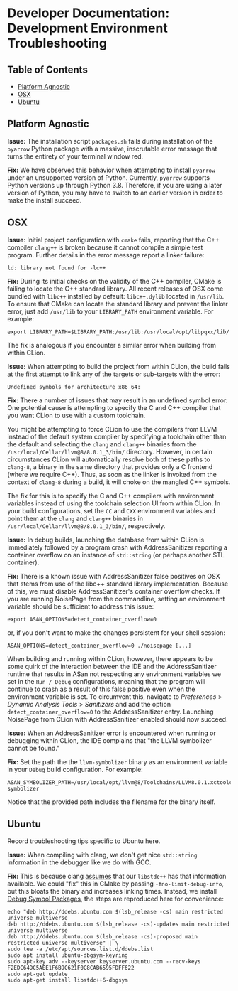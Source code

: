 # Developer Documentation: Development Environment Troubleshooting

## Table of Contents

- [Platform Agnostic](#platform-agnostic)
- [OSX](#osx)
- [Ubuntu](#ubuntu)

## Platform Agnostic

**Issue:** The installation script `packages.sh` fails during installation of the `pyarrow` Python package with a massive, inscrutable error message that turns the entirety of your terminal window red.

**Fix:** We have observed this behavior when attempting to install `pyarrow` under an unsupported version of Python. Currently, `pyarrow` supports Python versions up through Python 3.8. Therefore, if you are using a later version of Python, you may have to switch to an earlier version in order to make the install succeed.

## OSX

**Issue**: Initial project configuration with `cmake` fails, reporting that the C++ compiler `clang++` is broken because it cannot compile a simple test program. Further details in the error message report a linker failure:

```
ld: library not found for -lc++
```

**Fix:** During its initial checks on the validity of the C++ compiler, CMake is failing to locate the C++ standard library. All recent releases of OSX come bundled with `libc++` installed by default: `libc++.dylib` located in `/usr/lib`. To ensure that CMake can locate the standard library and prevent the linker error, just add `/usr/lib` to your `LIBRARY_PATH` environment variable. For example:

```
export LIBRARY_PATH=$LIBRARY_PATH:/usr/lib:/usr/local/opt/libpqxx/lib/
```

The fix is analogous if you encounter a similar error when building from within CLion.

**Issue:** When attempting to build the project from within CLion, the build fails at the first attempt to link any of the targets or sub-targets with the error: 

```
Undefined symbols for architecture x86_64:
```

**Fix:** There a number of issues that may result in an undefined symbol error. One potential cause is attempting to specify the C and C++ compiler that you want CLion to use with a custom toolchain. 

You might be attempting to force CLion to use the compilers from LLVM instead of the default system compiler by specifying a toolchain other than the default and selecting the `clang` and `clang++` binaries from the `/usr/local/Cellar/llvm@8/8.0.1_3/bin/` directory. However, in certain circumstances CLion will automatically resolve both of these paths to `clang-8`, a binary in the same directory that provides only a C frontend (where we require C++). Thus, as soon as the linker is invoked from the context of `clang-8` during a build, it will choke on the mangled C++ symbols.

The fix for this is to specify the C and C++ compilers with environment variables instead of using the toolchain selection UI from within CLion. In your build configurations, set the `CC` and `CXX` environment variables and point them at the `clang` and `clang++` binaries in `/usr/local/Cellar/llvm@8/8.0.1_3/bin/`, respectively.

**Issue:** In debug builds, launching the database from within CLion is immediately followed by a program crash with AddressSanitizer reporting a container overflow on an instance of `std::string` (or perhaps another STL container).

**Fix:** There is a known issue with AddressSanitizer false positives on OSX that stems from use of the libc++ standard library implementation. Because of this, we must disable AddressSanitizer's container overflow checks. If you are running NoisePage from the commandline, setting an environment variable should be sufficient to address this issue:

```
export ASAN_OPTIONS=detect_container_overflow=0
```

or, if you don't want to make the changes persistent for your shell session:

```
ASAN_OPTIONS=detect_container_overflow=0 ./noisepage [...]
```

When building and running within CLion, however, there appears to be some quirk of the interaction between the IDE and the AddressSanitizer runtime that results in ASan not respecting any environment variables we set in the `Run / Debug` configurations, meaning that the program will continue to crash as a result of this false positive even when the environment variable is set. To circumvent this, navigate to _Preferences_ > _Dynamic Analysis Tools_ > _Sanitizers_ and add the option `detect_container_overflow=0` to the AddressSanitizer entry. Launching NoisePage from CLion with AddressSanitizer enabled should now succeed.

**Issue:** When an AddressSanitizer error is encountered when running or debugging within CLion, the IDE complains that "the LLVM symbolizer cannot be found."

**Fix:** Set the path the the `llvm-symbolizer` binary as an environment variable in your `Debug` build configuration. For example:

```
ASAN_SYMBOLIZER_PATH=/usr/local/opt/llvm@8/Toolchains/LLVM8.0.1.xctoolchain/usr/bin/llvm-symbolizer
```

Notice that the provided path includes the filename for the binary itself.

## Ubuntu

Record troubleshooting tips specific to Ubuntu here.

**Issue:** When compiling with clang, we don't get nice `std::string` information in the debugger like we do with GCC.

**Fix:** This is because clang [assumes](https://bugs.llvm.org/show_bug.cgi?id=24202#c1) that our `libstdc++` has that information available. We could "fix" this in CMake by passing `-fno-limit-debug-info`, but this bloats the binary and increases linking times. Instead, we install [Debug Symbol Packages](https://wiki.ubuntu.com/Debug%20Symbol%20Packages), the steps are reproduced here for convenience:

```
echo "deb http://ddebs.ubuntu.com $(lsb_release -cs) main restricted universe multiverse
deb http://ddebs.ubuntu.com $(lsb_release -cs)-updates main restricted universe multiverse
deb http://ddebs.ubuntu.com $(lsb_release -cs)-proposed main restricted universe multiverse" | \
sudo tee -a /etc/apt/sources.list.d/ddebs.list
sudo apt install ubuntu-dbgsym-keyring
sudo apt-key adv --keyserver keyserver.ubuntu.com --recv-keys F2EDC64DC5AEE1F6B9C621F0C8CAB6595FDFF622
sudo apt-get update
sudo apt-get install libstdc++6-dbgsym
```